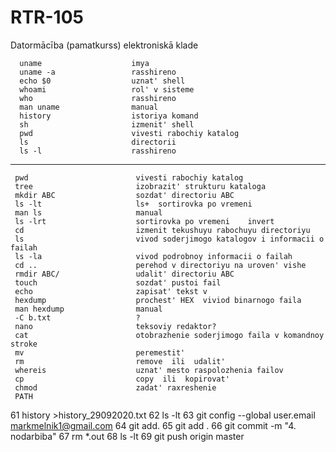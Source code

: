 # RTR-105
Datormācība (pamatkurss) elektroniskā klade 



      uname                    imya
      uname -a                 rasshireno
      echo $0                  uznat' shell
      whoami                   rol' v sisteme
      who                      rasshireno
      man uname                manual
      history                  istoriya komand
      sh                       izmenit' shell
      pwd                      vivesti rabochiy katalog
      ls                       directorii
      ls -l                    rasshireno
     
________________________________________________________________________________

     pwd                        vivesti rabochiy katalog
     tree                       izobrazit' strukturu kataloga
     mkdir ABC                  sozdat' directoriu ABC
     ls -lt                     ls+  sortirovka po vremeni
     man ls                     manual                
     ls -lrt                    sortirovka po vremeni    invert
     cd                         izmenit tekushuyu rabochuyu directoriyu
     ls                         vivod soderjimogo katalogov i informacii o failah
     ls -la                     vivod podrobnoy informacii o failah
     cd ..                      perehod v directoriyu na uroven' vishe 
     rmdir ABC/                 udalit' directoriu ABC
     touch                      sozdat' pustoi fail
     echo                       zapisat' tekst v                  
     hexdump                    prochest' HEX  viviod binarnogo faila
     man hexdump                manual
     -C b.txt                   ?
     nano                       teksoviy redaktor?
     cat                        otobrazhenie soderjimogo faila v komandnoy stroke
     mv                         peremestit'
     rm                         remove  ili  udalit'
     whereis                    uznat' mesto raspolozhenia failov
     cp                         copy  ili  kopirovat'
     chmod                      zadat' raxreshenie
     PATH





   61  history >history_29092020.txt
   62  ls -lt
   63  git config --global user.email markmelnik1@gmail.com
   64  git add.
   65  git add .
   66  git commit -m "4. nodarbiba"
   67  rm *.out
   68  ls -lt
   69  git push origin master
